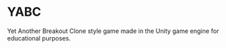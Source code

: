 # YABC
Yet Another Breakout Clone style game made in the Unity game engine for educational purposes.
